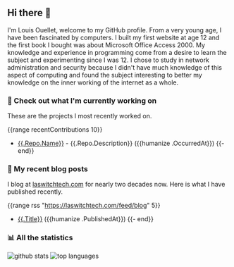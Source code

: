 ## Hi there :wave:

I'm Louis Ouellet, welcome to my GitHub profile. From a very young age, I have been fascinated by computers. I built my first website at age 12 and the first book I bought was about Microsoft Office Access 2000. My knowledge and experience in programming come from a desire to learn the subject and experimenting since I was 12. I chose to study in network administration and security because I didn't have much knowledge of this aspect of computing and found the subject interesting to better my knowledge on the inner working of the internet as a whole.

### :hammer: Check out what I'm currently working on

These are the projects I most recently worked on.

{{range recentContributions 10}}
- [{{.Repo.Name}}]({{.Repo.URL}}) - {{.Repo.Description}} ({{humanize .OccurredAt}})
{{- end}}

### :page_with_curl: My recent blog posts

I blog at [laswitchtech.com](https://laswitchtech.com) for nearly two decades now. Here is what I have published recently.

{{range rss "https://laswitchtech.com/feed/blog" 5}}
- [{{.Title}}]({{.URL}}) ({{humanize .PublishedAt}})
{{- end}}

### :bar_chart: All the statistics

![github stats](https://github-readme-stats.vercel.app/api?username=LouisOuellet&show_icons=true&hide_title=true)
![top languages](https://github-readme-stats.vercel.app/api/top-langs/?username=LouisOuellet&layout=compact)
